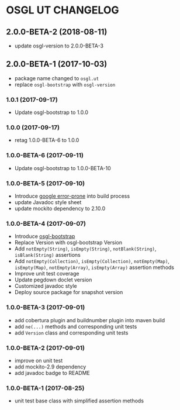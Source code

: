 # OSGL UT CHANGELOG

## 2.0.0-BETA-2 (2018-08-11)
* update osgl-version to 2.0.0-BETA-3

## 2.0.0-BETA-1 (2017-10-03)
* package name changed to `osgl.ut`
* replace `osgl-bootstrap` with `osgl-version`

### 1.0.1 (2017-09-17)
* Update osgl-bootstrap to 1.0.0

### 1.0.0 (2017-09-17)
* retag 1.0.0-BETA-6 to 1.0.0

### 1.0.0-BETA-6 (2017-09-11)
* Update osgl-bootstrap to 1.0.0-BETA-10

### 1.0.0-BETA-5 (2017-09-10)
* Introduce [google error-prone](https://github.com/google/error-prone) into build process
* update Javadoc style sheet
* update mockito dependency to 2.10.0

### 1.0.0-BETA-4 (2017-09-07)
* Introduce [osgl-bootstrap](https://github.com/osglworks/java-osgl-bootstrap)
* Replace Version with osgl-bootstrap Version
* Add `notEmpty(String)`, `isEmpty(String)`, `notBlank(String)`, `isBlank(String)` assertions
* Add `notEmpty(Collection)`, `isEmpty(Collection)`, `notEmpty(Map)`, `isEmpty(Map)`, `notEmpty(Array)`, `isEmpty(Array)` assertion methods
* Improve unit test coverage
* Update pegdown doclet version
* Customized javadoc style
* Deploy source package for snapshot version

### 1.0.0-BETA-3 (2017-09-01)
* add cobertura plugin and buildnumber plugin into maven build
* add `ne(...)` methods and corresponding unit tests
* add `Version` class and corresponding unit tests

### 1.0.0-BETA-2 (2017-09-01)
* improve on unit test
* add mockito-2.9 dependency
* add javadoc badge to README

### 1.0.0-BETA-1 (2017-08-25) 
* unit test base class with simplified assertion methods

